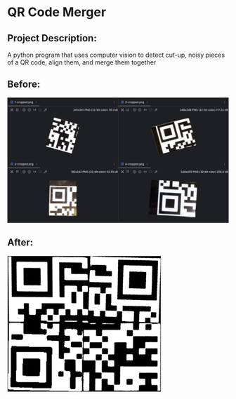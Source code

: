 # QR Code Merger

## Project Description:
A python program that uses computer vision to detect cut-up, noisy pieces of a QR code, align them, and merge them together

## Before:
<img src="Before.png" alt="drawing" width="700"/><br>
## After:
<img src="After.png" alt="drawing" width="350"/>
